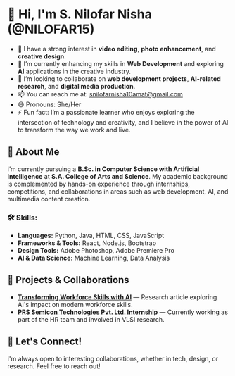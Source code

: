# 👋 Hi, I'm S. Nilofar Nisha (@NILOFAR15)

- 👀 I have a strong interest in **video editing**, **photo enhancement**, and **creative design**.
- 🌱 I’m currently enhancing my skills in **Web Development** and exploring **AI** applications in the creative industry.
- 💼 I’m looking to collaborate on **web development projects**, **AI-related research**, and **digital media production**.
- 📫 You can reach me at: [snilofarnisha10amat@gmail.com](mailto:snilofarnisha10amat@gmail.com)
- 😄 Pronouns: She/Her
- ⚡ Fun fact: I’m a passionate learner who enjoys exploring the intersection of technology and creativity, and I believe in the power of AI to transform the way we work and live.

## 🌟 About Me

I’m currently pursuing a **B.Sc. in Computer Science with Artificial Intelligence** at **S.A. College of Arts and Science**. My academic background is complemented by hands-on experience through internships, competitions, and collaborations in areas such as web development, AI, and multimedia content creation.

### 🛠️ Skills:
- **Languages:** Python, Java, HTML, CSS, JavaScript
- **Frameworks & Tools:** React, Node.js, Bootstrap
- **Design Tools:** Adobe Photoshop, Adobe Premiere Pro
- **AI & Data Science:** Machine Learning, Data Analysis

## 🚀 Projects & Collaborations
- **[Transforming Workforce Skills with AI](#)** — Research article exploring AI's impact on modern workforce skills.
- **[PRS Semicon Technologies Pvt. Ltd. Internship](#)** — Currently working as part of the HR team and involved in VLSI research.

## 💬 Let's Connect!
I'm always open to interesting collaborations, whether in tech, design, or research. Feel free to reach out!
